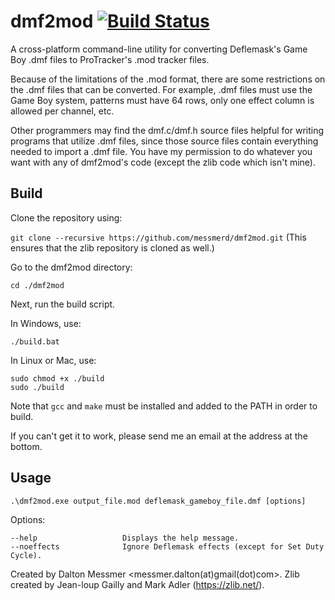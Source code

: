

dmf2mod [![Build Status](https://travis-ci.org/messmerd/dmf2mod.svg?branch=master)](https://travis-ci.org/messmerd/dmf2mod)
======

A cross-platform command-line utility for converting Deflemask's Game Boy .dmf files to ProTracker's .mod tracker files.

Because of the limitations of the .mod format, there are some restrictions on the .dmf files that can be converted. 
For example, .dmf files must use the Game Boy system, patterns must have 64 rows, only one effect column is allowed per channel, etc. 
 
Other programmers may find the dmf.c/dmf.h source files helpful for writing programs that utilize .dmf files, since those source files contain everything needed to import a .dmf file. You have my permission to do whatever you want with any of dmf2mod's code (except the zlib code which isn't mine).

## Build    
Clone the repository using: 

```git clone --recursive https://github.com/messmerd/dmf2mod.git``` 
(This ensures that the zlib repository is cloned as well.)

Go to the dmf2mod directory: 

```cd ./dmf2mod ```

Next, run the build script. 

In Windows, use:

```./build.bat``` 

In Linux or Mac, use:

```
sudo chmod +x ./build
sudo ./build 
```

Note that `gcc` and `make` must be installed and added to the PATH in order to build. 

If you can't get it to work, please send me an email at the address at the bottom. 

## Usage 
```
.\dmf2mod.exe output_file.mod deflemask_gameboy_file.dmf [options]
``` 
Options:
```
--help                   Displays the help message.
--noeffects              Ignore Deflemask effects (except for Set Duty Cycle).
```
 
Created by Dalton Messmer <messmer.dalton(at)gmail(dot)com>. 
Zlib created by Jean-loup Gailly and Mark Adler (https://zlib.net/).
